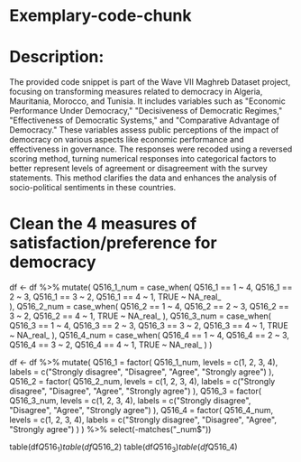 # Exemplary-code-chunk


# Description: 
The provided code snippet is part of the Wave VII Maghreb Dataset project, focusing on transforming measures related to democracy in Algeria, Mauritania, Morocco, and Tunisia. It includes variables such as "Economic Performance Under Democracy," "Decisiveness of Democratic Regimes," "Effectiveness of Democratic Systems," and "Comparative Advantage of Democracy." These variables assess public perceptions of the impact of democracy on various aspects like economic performance and effectiveness in governance. The responses were recoded using a reversed scoring method, turning numerical responses into categorical factors to better represent levels of agreement or disagreement with the survey statements. This method clarifies the data and enhances the analysis of socio-political sentiments in these countries.


# Clean the 4 measures of satisfaction/preference for democracy
df <- df %>%
  mutate(
    Q516_1_num = case_when(
      Q516_1 == 1 ~ 4,
      Q516_1 == 2 ~ 3,
      Q516_1 == 3 ~ 2,
      Q516_1 == 4 ~ 1,
      TRUE ~ NA_real_  
    ),
    Q516_2_num = case_when(
      Q516_2 == 1 ~ 4,
      Q516_2 == 2 ~ 3,
      Q516_2 == 3 ~ 2,
      Q516_2 == 4 ~ 1,
      TRUE ~ NA_real_
    ),
    Q516_3_num = case_when(
      Q516_3 == 1 ~ 4,
      Q516_3 == 2 ~ 3,
      Q516_3 == 3 ~ 2,
      Q516_3 == 4 ~ 1,
      TRUE ~ NA_real_
    ),
    Q516_4_num = case_when(
      Q516_4 == 1 ~ 4,
      Q516_4 == 2 ~ 3,
      Q516_4 == 3 ~ 2,
      Q516_4 == 4 ~ 1,
      TRUE ~ NA_real_
    )
  )


df <- df %>%
  mutate(
    Q516_1 = factor(
      Q516_1_num,
      levels = c(1, 2, 3, 4),
      labels = c("Strongly disagree", "Disagree", "Agree", "Strongly agree")
    ),
    Q516_2 = factor(
      Q516_2_num,
      levels = c(1, 2, 3, 4),
      labels = c("Strongly disagree", "Disagree", "Agree", "Strongly agree")
    ),
    Q516_3 = factor(
      Q516_3_num,
      levels = c(1, 2, 3, 4),
      labels = c("Strongly disagree", "Disagree", "Agree", "Strongly agree")
    ),
    Q516_4 = factor(
      Q516_4_num,
      levels = c(1, 2, 3, 4),
      labels = c("Strongly disagree", "Disagree", "Agree", "Strongly agree")
    )
  ) %>%
  select(-matches("_num$"))  


table(df$Q516_1)
table(df$Q516_2)
table(df$Q516_3)
table(df$Q516_4)
